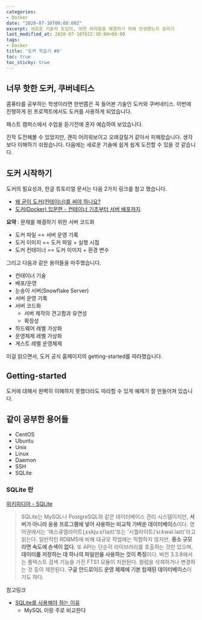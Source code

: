 ```yaml
---
categories:
- Docker
date: "2020-07-10T00:00:00Z"
excerpt: 새로운 기술의 도입이, 어떤 어려움을 해결하기 위해 탄생했는지 살피기
last_modified_at: 2020-07-10TO22:30:00+09:00
tags:
- Docker
title: '도커 학습기 #0'
toc: true
toc_sticky: true
---
```


## 너무 핫한 도커, 쿠버네티스

콤퓨타를 공부하는 학생이라면 한번쯤은 꼭 들어본 기술인 도커와 쿠버네티스.
이번에 진행하게 된 프로젝트에서도 도커를 사용하게 되었습니다.

패스트 캠퍼스에서 수업을 듣기전에 혼자 예습하여 보았습니다.

진작 도전해볼 수 있었지만, 괜히 어려워보이고 오래걸릴거 같아서 피해왔습니다.
생각보다 이해하기 쉬웠습니다.
다음에는 새로운 기술에 쉽게 쉽게 도전할 수 있을 것 같습니다.

## 도커 시작하기

도커의 필요성과, 한글 튜토리얼 문서는 다음 2가지 링크를 참고 했습니다.

- [왜 굳이 도커(컨테이너)를 써야 하나요?](https://www.44bits.io/ko/post/why-should-i-use-docker-container)
- [도커(Docker) 입문편 - 컨테이너 기초부터 서버 배포까지](https://www.44bits.io/ko/post/easy-deploy-with-docker)

**요약** : 문제를 해결하기 위한 서버 코드화

- 도커 파일 == 서버 운영 기록
- 도커 이미지 == 도커 파일 + 실행 시점
- 도커 컨테이너 == 도커 이미지 + 환경 변수

그리고 다음과 같은 용어들을 마주했습니다.

- 컨테이너 기술
- 배포/운영
- 눈송이 서버(Snowflake Server)
- 서버 운영 기록
- 서버 코드화
  - 서버 제작의 견고함과 유연성
  - 확장성
- 하드웨어 레벨 가상화
- 운영체제 레벨 가상화
- 게스트 레벨 운영체제

이걸 읽으면서, 도커 공식 홈페이지의 getting-started를 따라했습니다.

## Getting-started

도커에 대해서 완벽히 이해하지 못했더라도 따라할 수 있게 예제가 잘 만들어져 있습니다.

## 같이 공부한 용어들

- CentOS
- Ubuntu
- Unix
- Linux
- Daemon
- SSH
- SQLite

### SQLite 란

[위키피디아 - SQLite](https://ko.wikipedia.org/wiki/SQLite)

> SQLite는 MySQL나 PostgreSQL와 같은 데이터베이스 관리 시스템이지만, **서버가 아니라 응용 프로그램에 넣어 사용하는 비교적 가벼운 데이터베이스**이다. 영어권에서는 '에스큐엘라이트(ˌɛskjuːɛlˈlaɪt)'또는 '시퀄라이트(ˈsiːkwəl.laɪt)'라고 읽는다.
> 일반적인 RDBMS에 비해 대규모 작업에는 적합하지 않지만, **중소 규모라면 속도에 손색이 없다.** 또 API는 단순히 라이브러리를 호출하는 것만 있으며, **데이터를 저장하는 데 하나의 파일만을 사용하는 것이 특징**이다. 버전 3.3.8에서는 풀텍스트 검색 기능을 가진 FTS1 모듈이 지원된다. 컬럼을 삭제하거나 변경하는 것 등이 제한된다.
> **구글 안드로이드 운영 체제에 기본 탑재된 데이터베이스**이기도 하다.

참고링크

- [SQLite를 사용해야 하는 이유](http://www.itworld.co.kr/news/117213)
  - MySQL 이랑 주로 비교한다
